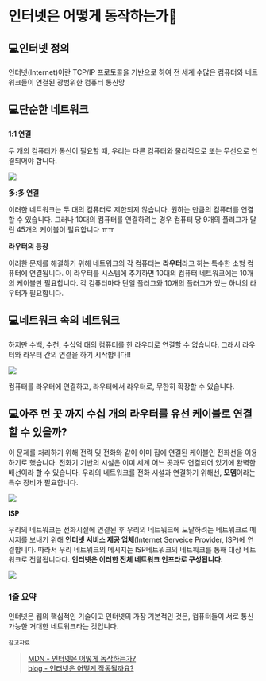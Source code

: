 # 인터넷은 어떻게 동작하는가🤔


## 💻인터넷 정의
인터넷(Internet)이란 TCP/IP 프로토콜을 기반으로 하여 전 세계 수많은 컴퓨터와 네트워크들이 연결된 광범위한 컴퓨터 통신망

## 💻단순한 네트워크

**1:1 연결**

두 개의 컴퓨터가 통신이 필요할 때, 우리는 다른 컴퓨터와 물리적으로 또는 무선으로 연결되어야 합니다. 

![](https://mdn.mozillademos.org/files/8441/internet-schema-1.png)  

**多:多 연결**

이러한 네트워크는 두 대의 컴퓨터로 제한되지 않습니다. 원하는 만큼의 컴퓨터를 연결할 수 있습니다. 그러나 10대의 컴퓨터를 연결하려는 경우 컴퓨터 당 9개의 플러그가 달린 45개의 케이블이 필요합니다 ㅠㅠ

**라우터의 등장**

이러한 문제를 해결하기 위해 네트워크의 각 컴퓨터는 **라우터**라고 하는 특수한 소형 컴퓨터에 연결됩니다. 이 라우터를 시스템에 추가하면 10대의 컴퓨터 네트워크에는 10개의 케이블만 필요합니다. 각 컴퓨터마다 단일 플러그와 10개의 플러그가 있는 하나의 라우터가 필요합니다.


## 💻네트워크 속의 네트워크
하지만 수백, 수천, 수십억 대의 컴퓨터를 한 라우터로 연결할 수 없습니다. 그래서 라우터와 라우터 간의 연결을 하기 시작합니다!!

![](https://mdn.mozillademos.org/files/8447/internet-schema-4.png)

컴퓨터를 라우터에 연결하고, 라우터에서 라우터로, 무한히 확장할 수 있습니다.


## 💻아주 먼 곳 까지 수십 개의 라우터를 유선 케이블로 연결할 수 있을까?
이 문제를 처리하기 위해 전력 및 전화와 같이 이미 집에 연결된 케이블인 전화선을 이용하기로 했습니다. 전화기 기반의 시설은 이미 세계 어느 곳과도 연결되어 있기에 완벽한 배선이라 할 수 있습니다. 우리의 네트워크를 전화 시설과 연결하기 위해선, **모뎀**이라는 특수 장비가 필요합니다. 

![](https://iamhyuki.github.io/images/2021-03-09/internet-schema-6.png)

**ISP** 

우리의 네트워크는 전화시설에 연결된 후 우리의 네트워크에 도달하려는 네트워크로 메시지를 보내기 위해 **인터넷 서비스 제공 업체**(Internet Serveice Provider, ISP)에 연결합니다.
따라서 우리 네트워크의 메시지는 ISP네트워크의 네트워크를 통해 대상 네트워크로 전달됩니다다. **인터넷은 이러한 전체 네트워크 인프라로 구성됩니다.**

![](https://iamhyuki.github.io/images/2021-03-09/image.png)

### 1줄 요약
인터넷은 웹의 핵십적인 기술이고 인터넷의 가장 기본적인 것은, 컴퓨터들이 서로 통신 가능한 거대한 네트워크라는 것입니다.

`참고자료`
> [MDN - 인터넷은 어떻게 동작하는가?](https://developer.mozilla.org/ko/docs/Learn/Common_questions/How_does_the_Internet_work)  
> [blog - 인터넷은 어떻게 작동될까요?](https://iamhyuki.github.io/internet/%EC%9D%B8%ED%84%B0%EB%84%B7%EC%9D%80-%EC%96%B4%EB%96%BB%EA%B2%8C-%EB%8F%99%EC%9E%91%ED%95%98%EB%8A%94%EA%B0%80/)